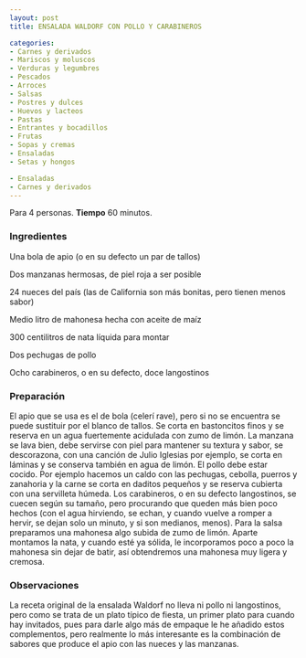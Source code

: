 ```yaml
---
layout: post
title: ENSALADA WALDORF CON POLLO Y CARABINEROS

categories:
- Carnes y derivados
- Mariscos y moluscos
- Verduras y legumbres
- Pescados
- Arroces
- Salsas
- Postres y dulces
- Huevos y lacteos
- Pastas
- Entrantes y bocadillos
- Frutas
- Sopas y cremas
- Ensaladas
- Setas y hongos

- Ensaladas
- Carnes y derivados
---
```

Para 4 personas.
<b>Tiempo</b> 60 minutos.

<h3>Ingredientes</h3>
Una bola de apio (o en su defecto un par de tallos)

Dos manzanas hermosas, de piel roja a ser posible

24 nueces del país (las de California son más bonitas, pero tienen menos sabor)

Medio litro de mahonesa hecha con aceite de maíz

300 centilitros de nata líquida para montar

Dos pechugas de pollo

Ocho carabineros, o en su defecto, doce langostinos

<h3>Preparación</h3>
El apio que se usa es el de bola (celerí rave), pero si no se encuentra se puede sustituir por el blanco de tallos. Se corta en bastoncitos finos y se reserva en un agua fuertemente acidulada con zumo de limón. La manzana se lava bien, debe servirse con piel para mantener su textura y sabor, se descorazona, con una canción de Julio Iglesias por ejemplo, se corta en láminas y se conserva también en agua de limón. El pollo debe estar cocido. Por ejemplo hacemos un caldo con las pechugas, cebolla, puerros y zanahoria y la carne se corta en daditos pequeños y se reserva cubierta con una servilleta húmeda. Los carabineros, o en su defecto langostinos, se cuecen según su tamaño, pero procurando que queden más bien poco hechos (con el agua hirviendo, se echan, y cuando vuelve a romper a hervir, se dejan solo un minuto, y si son medianos, menos). Para la salsa preparamos una mahonesa algo subida de zumo de limón. Aparte montamos la nata, y cuando esté ya sólida, le incorporamos poco a poco la mahonesa sin dejar de batir, así obtendremos una mahonesa muy ligera y cremosa.

<h3>Observaciones</h3>
La receta original de la ensalada Waldorf no lleva ni pollo ni langostinos, pero como se trata de un plato típico de fiesta, un primer plato para cuando hay invitados, pues para darle algo más de empaque le he añadido estos complementos, pero realmente lo más interesante es la combinación de sabores que produce el apio con las nueces y las manzanas.

